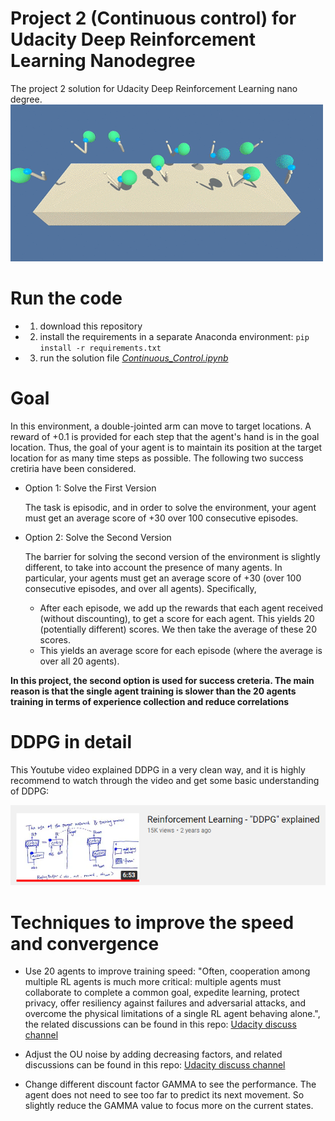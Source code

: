 # Project 2 (Continuous control) for Udacity Deep Reinforcement Learning Nanodegree

The project 2 solution for Udacity Deep Reinforcement Learning nano degree.
![trained agents](https://github.com/hynpu/drlnd_p2_reacher/blob/main/images/agents%20illustration.gif)


# Run the code

* 1. download this repository
* 2. install the requirements in a separate Anaconda environment: `pip install -r requirements.txt`
* 3. run the solution file [*Continuous_Control.ipynb*](https://github.com/hynpu/drlnd_p2_reacher/blob/main/Continuous_Control.ipynb)


# Goal
In this environment, a double-jointed arm can move to target locations. A reward of +0.1 is provided for each step that the agent's hand is in the goal location. Thus, the goal of your agent is to maintain its position at the target location for as many time steps as possible. The following two success cretiria have been considered.

* Option 1: Solve the First Version

  The task is episodic, and in order to solve the environment, your agent must get an average score of +30 over 100 consecutive episodes.

* Option 2: Solve the Second Version

  The barrier for solving the second version of the environment is slightly different, to take into account the presence of many agents. In particular, your agents must get an average score of +30 (over 100 consecutive episodes, and over all agents). Specifically,

  * After each episode, we add up the rewards that each agent received (without discounting), to get a score for each agent. This yields 20 (potentially different) scores. We then take the average of these 20 scores.
  * This yields an average score for each episode (where the average is over all 20 agents).
  
**In this project, the second option is used for success creteria. The main reason is that the single agent training is slower than the 20 agents training in terms of experience collection and reduce correlations**

# DDPG in detail

This Youtube video explained DDPG in a very clean way, and it is highly recommend to watch through the video and get some basic understanding of DDPG: 

[![DDPG youtube video](https://github.com/hynpu/drlnd_p2_reacher/blob/main/images/youtube%20link.PNG)](https://www.youtube.com/watch?v=oydExwuuUCw)
  
# Techniques to improve the speed and convergence
  
* Use 20 agents to improve training speed: "Often, cooperation among multiple RL agents is much more critical: multiple agents must collaborate to complete a common goal, expedite learning, protect privacy, offer resiliency against failures and adversarial attacks, and overcome the physical limitations of a single RL agent behaving alone.", the related discussions can be found in this repo: [Udacity discuss channel](https://knowledge.udacity.com/questions/281228)

* Adjust the OU noise by adding decreasing factors, and related discussions can be found in this repo: [Udacity discuss channel](https://knowledge.udacity.com/questions/25366)

* Change different discount factor GAMMA to see the performance. The agent does not need to see too far to predict its next movement. So slightly reduce the GAMMA value to focus more on the current states.
